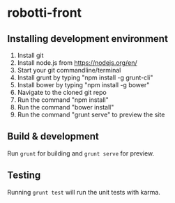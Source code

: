 # robotti-front

## Installing development environment

1. Install git
2. Install node.js from https://nodejs.org/en/
3. Start your git commandline/terminal
4. Install grunt by typing "npm install -g grunt-cli"
5. Install bower by typing "npm install -g bower"
6. Navigate to the cloned git repo
7. Run the command "npm install"
8. Run the command "bower install"
9. Run the command "grunt serve" to preview the site

## Build & development

Run `grunt` for building and `grunt serve` for preview.

## Testing

Running `grunt test` will run the unit tests with karma.
